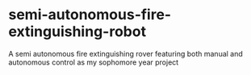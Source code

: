 # semi-autonomous-fire-extinguishing-robot
A semi autonomous fire extinguishing rover featuring both manual and autonomous control as my sophomore year project
